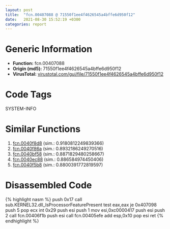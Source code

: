 ```yaml
---
layout: post
title:  "fcn.00407088 @ 71550f1ee4f4626545a4bffe6d950f12"
date:   2021-08-30 15:52:19 +0300
categories: report
---
```


# Generic Information
- **Function:** fcn.00407088
- **Origin (md5):** 71550f1ee4f4626545a4bffe6d950f12
- **VirusTotal:** [virustotal.com/gui/file/71550f1ee4f4626545a4bffe6d950f12][virustotal_ref]

# Code Tags
<span class="tag" id="SYSTEM-INFO">SYSTEM-INFO</span>


# Similar Functions

1. [fcn.0040f8d8][similar_1_ref] (sim.: 0.9180812249839366)
2. [fcn.0040f86a][similar_2_ref] (sim.: 0.8932186249270516)
3. [fcn.0040bf58][similar_3_ref] (sim.: 0.8871829480258667)
4. [fcn.0040ec88][similar_4_ref] (sim.: 0.886584974450406)
5. [fcn.0040f5b8][similar_5_ref] (sim.: 0.8800391772819597)


# Disassembled Code

{% highlight nasm %}
push 0x17
call sub.KERNEL32.dll_IsProcessorFeaturePresent
test eax,eax
je 0x407098
push 5
pop ecx
int 0x29
push esi
push 1
mov esi,0xc0000417
push esi
push 2
call fcn.00406f1b
push esi
call fcn.00405efe
add esp,0x10
pop esi
ret 
{% endhighlight %}


[similar_1_ref]: /report/fcn.0040f8d8@883dfc165005908f8666e487fe529d8c
[similar_2_ref]: /report/fcn.0040f86a@c299206e1e94de2392d4dd9464d03d54
[similar_3_ref]: /report/fcn.0040bf58@01be4434cc5f975da87a4b25d209e100
[similar_4_ref]: /report/fcn.0040ec88@3d0ec851566b617e7e4e75da3dd9651c
[similar_5_ref]: /report/fcn.0040f5b8@90aa43862e75a7f78f2655241632f0e5
[virustotal_ref]: https://www.virustotal.com/gui/file/71550f1ee4f4626545a4bffe6d950f12